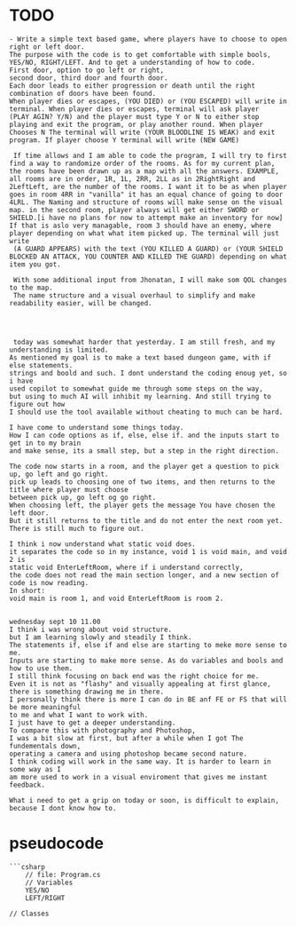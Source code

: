 # TODO

    - Write a simple text based game, where players have to choose to open right or left door.
    The purpose with the code is to get comfortable with simple bools,
    YES/NO, RIGHT/LEFT. And to get a understanding of how to code.
    First door, option to go left or right,
    second door, third door and fourth door.
    Each door leads to either progression or death until the right combination of doors have been found.
    When player dies or escapes, (YOU DIED) or (YOU ESCAPED) will write in terminal. When player dies or escapes, terminal will ask player
    (PLAY AGIN? Y/N) and the player must type Y or N to either stop playing and exit the program, or play another round. When player Chooses N The terminal will write (YOUR BLOODLINE IS WEAK) and exit program. If player choose Y terminal will write (NEW GAME)

     If time allows and I am able to code the program, I will try to first find a way to randomize order of the rooms. As for my current plan, the rooms have been drawn up as a map with all the answers. EXAMPLE, all rooms are in order, 1R, 1L, 2RR, 2LL as in 2RightRight and 2LeftLeft, are the number of the rooms. I want it to be as when player goes in room 4RR in "vanilla" it has an equal chance of going to door 4LRL. The Naming and structure of rooms will make sense on the visual map. in the second room, player always will get either SWORD or SHIELD.[i have no plans for now to attempt make an inventory for now] If that is aslo very managable, room 3 should have an enemy, where player depending on what what item picked up. The terminal will just write
     (A GUARD APPEARS) with the text (YOU KILLED A GUARD) or (YOUR SHIELD BLOCKED AN ATTACK, YOU COUNTER AND KILLED THE GUARD) depending on what item you got.

     With some additional input from Jhonatan, I will make som QOL changes to the map.
     The name structure and a visual overhaul to simplify and make readability easier, will be changed.




     today was somewhat harder that yesterday. I am still fresh, and my understanding is limited.
    As mentioned my goal is to make a text based dungeon game, with if else statements.
    strings and boold and such. I dont understand the coding enoug yet, so i have
    used copilot to somewhat guide me through some steps on the way,
    but using to much AI will inhibit my learning. And still trying to figure out how
    I should use the tool available without cheating to much can be hard.

    I have come to understand some things today.
    How I can code options as if, else, else if. and the inputs start to get in to my brain
    and make sense, its a small step, but a step in the right direction.

    The code now starts in a room, and the player get a question to pick up, go left and go right.
    pick up leads to choosing one of two items, and then returns to the title where player must choose
    between pick up, go left og go right.
    When choosing left, the player gets the message You have chosen the left door.
    But it still returns to the title and do not enter the next room yet.
    There is still much to figure out.

    I think i now understand what static void does.
    it separates the code so in my instance, void 1 is void main, and void 2 is
    static void EnterLeftRoom, where if i understand correctly,
    the code does not read the main section longer, and a new section of code is now reading.
    In short:
    void main is room 1, and void EnterLeftRoom is room 2.


    wednesday sept 10 11.00
    I think i was wrong about void structure.
    but I am learning slowly and steadily I think.
    The statements if, else if and else are starting to meke more sense to me.
    Inputs are starting to make more sense. As do variables and bools and how to use them.
    I still think focusing on back end was the right choice for me.
    Even it is not as "flashy" and visually appealing at first glance,
    there is something drawing me in there.
    I personally think there is more I can do in BE anf FE or FS that will be more meaningful
    to me and what I want to work with.
    I just have to get a deeper understanding.
    To compare this with photography and Photoshop,
    I was a bit slow at first, but after a while when I got The fundementals down,
    operating a camera and using photoshop became second nature.
    I think coding will work in the same way. It is harder to learn in some way as I
    am more used to work in a visual enviroment that gives me instant feedback.

    What i need to get a grip on today or soon, is difficult to explain, because I dont know how to.

# pseudocode

    ```csharp
        // file: Program.cs
        // Variables
        YES/NO
        LEFT/RIGHT

    // Classes
